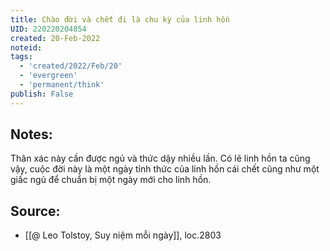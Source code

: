 ```yaml
---
title: Chào đời và chết đi là chu kỳ của linh hồn
UID: 220220204854
created: 20-Feb-2022
noteid:
tags:
  - 'created/2022/Feb/20'
  - 'evergreen'
  - 'permanent/think'
publish: False
---
```

## Notes:
Thân xác này cần được ngủ và thức dậy nhiều lần. Có lẽ linh hồn ta cũng vậy, cuộc đời này là một ngày tỉnh thức của linh hồn cái chết cũng như một giấc ngủ để chuẩn bị một ngày mới cho linh hồn.

## Source:
- [[@ Leo Tolstoy, Suy niệm mỗi ngày]], loc.2803



